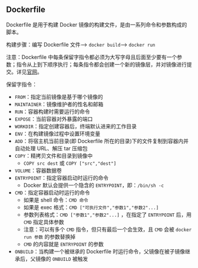 ## Dockerfile

Dockerfile 是用于构建 Docker 镜像的构建文件，是由一系列命令和参数构成的脚本。

构建步骤：编写 Dockerfile 文件——> `docker build`——> `docker run`

注意：Dockerfile 中每条保留字指令都必须为大写字母且后面至少要有一个参数；指令从上到下顺序执行；每条指令都会创建一个新的镜像层，并对镜像进行提交。详见[官网](https://docs.docker.com/engine/reference/builder/)。

保留字指令：

- `FROM`：指定当前镜像是基于哪个镜像的
- `MAINTAINER`：镜像维护者的性名和邮箱
- `RUN`：容器构建时需要运行的命令
- `EXPOSE`：当前容器对外暴露的端口
- `WORKDIR`：指定创建容器后，终端默认进来的工作目录
- `ENV`：在构建镜像过程中设置环境变量
- `ADD`：将宿主机当前目录(即 Dockerfile 所在的目录)下的文件复制到容器内并自动处理 URL、解压 tar 压缩包
- `COPY`：精拷贝文件和目录到镜像中
  - `COPY src dest`   或    `COPY ["src","dest"]`
- `VOLUME`：容器数据卷
- `ENTRYPOINT`：指定容器启动时运行的命令
  - Docker 默认会提供一个隐含的 `ENTRYPOINT`，即：`/bin/sh -c`
- `CMD`：指定容器启动时运行的命令
  - 如果是 shell 命令：`CMD 命令`
  - 如果是 exec 格式：`CMD ["可执行文件","参数1","参数2"...]`
  - 参数列表格式：`CMD ["参数1","参数2"...]` ，在指定了 `ENTRYPOINT` 后，用 `CMD` 指定具体参数
  - 注意：可以有多个 `CMD` 指令，但只有最后一个会生效，且 `CMD` 会被 `docker run 参数` 的参数替换掉
  - `CMD` 的内容就是 `ENTRYPOINT` 的参数
- `ONBUILD`：当构建一个被继承的 Dockerfile 时运行命令，父镜像在被子镜像继承后，父镜像的 `ONBUILD` 被触发

